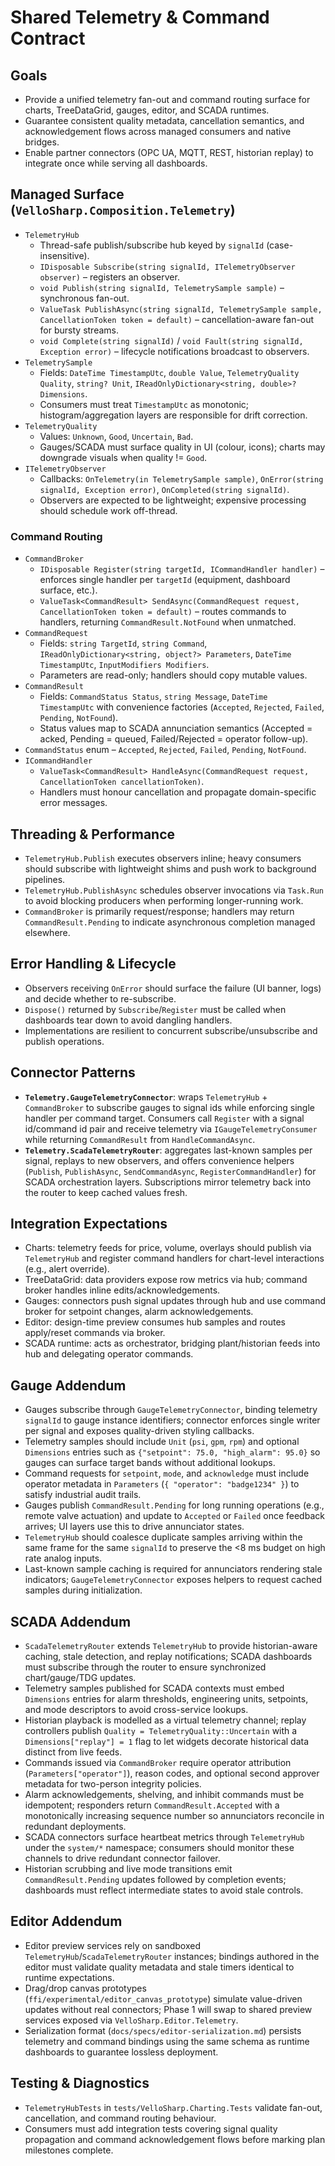 # Shared Telemetry & Command Contract

## Goals
- Provide a unified telemetry fan-out and command routing surface for charts, TreeDataGrid, gauges, editor, and SCADA runtimes.
- Guarantee consistent quality metadata, cancellation semantics, and acknowledgement flows across managed consumers and native bridges.
- Enable partner connectors (OPC UA, MQTT, REST, historian replay) to integrate once while serving all dashboards.

## Managed Surface (`VelloSharp.Composition.Telemetry`)
- `TelemetryHub`
  - Thread-safe publish/subscribe hub keyed by `signalId` (case-insensitive).
  - `IDisposable Subscribe(string signalId, ITelemetryObserver observer)` – registers an observer.
  - `void Publish(string signalId, TelemetrySample sample)` – synchronous fan-out.
  - `ValueTask PublishAsync(string signalId, TelemetrySample sample, CancellationToken token = default)` – cancellation-aware fan-out for bursty streams.
  - `void Complete(string signalId)` / `void Fault(string signalId, Exception error)` – lifecycle notifications broadcast to observers.
- `TelemetrySample`
  - Fields: `DateTime TimestampUtc`, `double Value`, `TelemetryQuality Quality`, `string? Unit`, `IReadOnlyDictionary<string, double>? Dimensions`.
  - Consumers must treat `TimestampUtc` as monotonic; histogram/aggregation layers are responsible for drift correction.
- `TelemetryQuality`
  - Values: `Unknown`, `Good`, `Uncertain`, `Bad`.
  - Gauges/SCADA must surface quality in UI (colour, icons); charts may downgrade visuals when quality != `Good`.
- `ITelemetryObserver`
  - Callbacks: `OnTelemetry(in TelemetrySample sample)`, `OnError(string signalId, Exception error)`, `OnCompleted(string signalId)`.
  - Observers are expected to be lightweight; expensive processing should schedule work off-thread.

### Command Routing
- `CommandBroker`
  - `IDisposable Register(string targetId, ICommandHandler handler)` – enforces single handler per `targetId` (equipment, dashboard surface, etc.).
  - `ValueTask<CommandResult> SendAsync(CommandRequest request, CancellationToken token = default)` – routes commands to handlers, returning `CommandResult.NotFound` when unmatched.
- `CommandRequest`
  - Fields: `string TargetId`, `string Command`, `IReadOnlyDictionary<string, object?> Parameters`, `DateTime TimestampUtc`, `InputModifiers Modifiers`.
  - Parameters are read-only; handlers should copy mutable values.
- `CommandResult`
  - Fields: `CommandStatus Status`, `string Message`, `DateTime TimestampUtc` with convenience factories (`Accepted`, `Rejected`, `Failed`, `Pending`, `NotFound`).
  - Status values map to SCADA annunciation semantics (Accepted = acked, Pending = queued, Failed/Rejected = operator follow-up).
- `CommandStatus` enum – `Accepted`, `Rejected`, `Failed`, `Pending`, `NotFound`.
- `ICommandHandler`
  - `ValueTask<CommandResult> HandleAsync(CommandRequest request, CancellationToken cancellationToken)`.
  - Handlers must honour cancellation and propagate domain-specific error messages.

## Threading & Performance
- `TelemetryHub.Publish` executes observers inline; heavy consumers should subscribe with lightweight shims and push work to background pipelines.
- `TelemetryHub.PublishAsync` schedules observer invocations via `Task.Run` to avoid blocking producers when performing longer-running work.
- `CommandBroker` is primarily request/response; handlers may return `CommandResult.Pending` to indicate asynchronous completion managed elsewhere.

## Error Handling & Lifecycle
- Observers receiving `OnError` should surface the failure (UI banner, logs) and decide whether to re-subscribe.
- `Dispose()` returned by `Subscribe`/`Register` must be called when dashboards tear down to avoid dangling handlers.
- Implementations are resilient to concurrent subscribe/unsubscribe and publish operations.

## Connector Patterns
- **`Telemetry.GaugeTelemetryConnector`**: wraps `TelemetryHub` + `CommandBroker` to subscribe gauges to signal ids while enforcing single handler per command target. Consumers call `Register` with a signal id/command id pair and receive telemetry via `IGaugeTelemetryConsumer` while returning `CommandResult` from `HandleCommandAsync`.
- **`Telemetry.ScadaTelemetryRouter`**: aggregates last-known samples per signal, replays to new observers, and offers convenience helpers (`Publish`, `PublishAsync`, `SendCommandAsync`, `RegisterCommandHandler`) for SCADA orchestration layers. Subscriptions mirror telemetry back into the router to keep cached values fresh.

## Integration Expectations
- Charts: telemetry feeds for price, volume, overlays should publish via `TelemetryHub` and register command handlers for chart-level interactions (e.g., alert override).
- TreeDataGrid: data providers expose row metrics via hub; command broker handles inline edits/acknowledgements.
- Gauges: connectors push signal updates through hub and use command broker for setpoint changes, alarm acknowledgements.
- Editor: design-time preview consumes hub samples and routes apply/reset commands via broker.
- SCADA runtime: acts as orchestrator, bridging plant/historian feeds into hub and delegating operator commands.

## Gauge Addendum
- Gauges subscribe through `GaugeTelemetryConnector`, binding telemetry `signalId` to gauge instance identifiers; connector enforces single writer per signal and exposes quality-driven styling callbacks.
- Telemetry samples should include `Unit` (`psi`, `gpm`, `rpm`) and optional `Dimensions` entries such as `{"setpoint": 75.0, "high_alarm": 95.0}` so gauges can surface target bands without additional lookups.
- Command requests for `setpoint`, `mode`, and `acknowledge` must include operator metadata in `Parameters` (`{ "operator": "badge1234" }`) to satisfy industrial audit trails.
- Gauges publish `CommandResult.Pending` for long running operations (e.g., remote valve actuation) and update to `Accepted` or `Failed` once feedback arrives; UI layers use this to drive annunciator states.
- `TelemetryHub` should coalesce duplicate samples arriving within the same frame for the same `signalId` to preserve the <8 ms budget on high rate analog inputs.
- Last-known sample caching is required for annunciators rendering stale indicators; `GaugeTelemetryConnector` exposes helpers to request cached samples during initialization.

## SCADA Addendum
- `ScadaTelemetryRouter` extends `TelemetryHub` to provide historian-aware caching, stale detection, and replay notifications; SCADA dashboards must subscribe through the router to ensure synchronized chart/gauge/TDG updates.
- Telemetry samples published for SCADA contexts must embed `Dimensions` entries for alarm thresholds, engineering units, setpoints, and mode descriptors to avoid cross-service lookups.
- Historian playback is modelled as a virtual telemetry channel; replay controllers publish `Quality = TelemetryQuality::Uncertain` with a `Dimensions["replay"] = 1` flag to let widgets decorate historical data distinct from live feeds.
- Commands issued via `CommandBroker` require operator attribution (`Parameters["operator"]`), reason codes, and optional second approver metadata for two-person integrity policies.
- Alarm acknowledgements, shelving, and inhibit commands must be idempotent; responders return `CommandResult.Accepted` with a monotonically increasing sequence number so annunciators reconcile in redundant deployments.
- SCADA connectors surface heartbeat metrics through `TelemetryHub` under the `system/*` namespace; consumers should monitor these channels to drive redundant connector failover.
- Historian scrubbing and live mode transitions emit `CommandResult.Pending` updates followed by completion events; dashboards must reflect intermediate states to avoid stale controls.

## Editor Addendum
- Editor preview services rely on sandboxed `TelemetryHub`/`ScadaTelemetryRouter` instances; bindings authored in the editor must validate quality metadata and stale timers identical to runtime expectations.
- Drag/drop canvas prototypes (`ffi/experimental/editor_canvas_prototype`) simulate value-driven updates without real connectors; Phase 1 will swap to shared preview services exposed via `VelloSharp.Editor.Telemetry`.
- Serialization format (`docs/specs/editor-serialization.md`) persists telemetry and command bindings using the same schema as runtime dashboards to guarantee lossless deployment.

## Testing & Diagnostics
- `TelemetryHubTests` in `tests/VelloSharp.Charting.Tests` validate fan-out, cancellation, and command routing behaviour.
- Consumers must add integration tests covering signal quality propagation and command acknowledgement flows before marking plan milestones complete.

